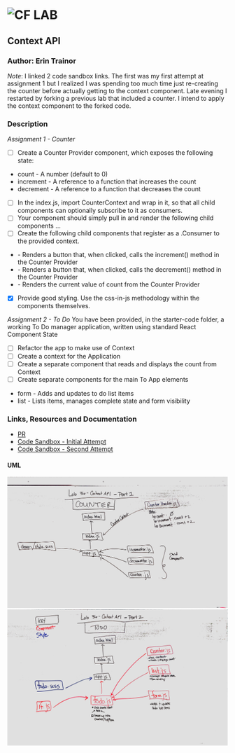 ![CF](http://i.imgur.com/7v5ASc8.png) LAB
=================================================

## Context API
### Author: Erin Trainor

_Note_: I linked 2 code sandbox links. The first was my first attempt at assignment 1 but I realized I was spending too much time just re-creating the counter before actually getting to the context component. Late evening I restarted by forking a previous lab that included a counter. I intend to apply the context component to the forked code.

### Description
*Assignment 1 - Counter*
- [ ] Create a Counter Provider component, which exposes the following state:
* count - A number (default to 0)
* increment - A reference to a function that increases the count
* decrement - A reference to a function that decreases the count
- [ ] In the index.js, import CounterContext and wrap <App /> in it, so that all child components can optionally subscribe to it as consumers.
- [ ] Your <App /> component should simply pull in and render the following child components …
- [ ] Create the following child components that register as a .Consumer to the provided context.
* <Incrementer /> - Renders a button that, when clicked, calls the increment() method in the Counter Provider
* <Decrementer /> - Renders a button that, when clicked, calls the decrement() method in the Counter Provider
* <Counter /> - Renders the current value of count from the Counter Provider
- [X] Provide good styling. Use the css-in-js methodology within the components themselves.

*Assignment 2 - To Do*
You have been provided, in the starter-code folder, a working To Do manager application, written using standard React Component State

- [ ] Refactor the app to make use of Context
- [ ] Create a context for the Application
- [ ] Create a separate <Counter /> component that reads and displays the count from Context
- [ ] Create separate components for the main To App elements
* form - Adds and updates to do list items
* list - Lists items, manages complete state and form visibility

### Links, Resources and Documentation
* [PR](https://github.com/401-advanced-javascript-401d29/lab-34/pull/1)
* [Code Sandbox - Initial Attempt](https://codesandbox.io/s/3yw5vzvqmm)
* [Code Sandbox - Second Attempt](https://codesandbox.io/s/99kkqv82p)

#### UML
![Assignment 1 UML](uml-part1.jpg)
![Assignment 2 UML](uml-part2.jpg)

